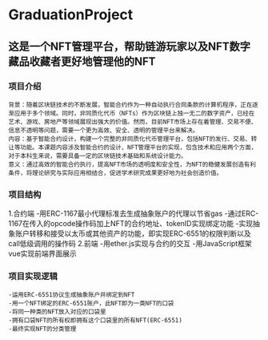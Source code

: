 # GraduationProject
## 这是一个NFT管理平台，帮助链游玩家以及NFT数字藏品收藏者更好地管理他的NFT
### 项目介绍
```
背景：随着区块链技术的不断发展，智能合约作为一种自动执行合同条款的计算机程序，正在逐渐应用于多个领域。同时，非同质化代币（NFTs）作为区块链上独一无二的数字资产，已经在艺术、游戏、房地产等领域展现出强大的价值。然而，目前NFT市场上存在着管理、交易不便、信息不透明等问题，需要一个更为高效、安全、透明的管理平台来解决。
内容：基于智能合约设计，构建一个完整的非同质化代币管理平台，包括NFT的发行、交易、转让等功能。本课题内容涉及智能合约的设计、NFT管理平台的实现，包含技术和应用两个方面，对于本科生来说，需要具备一定的区块链技术基础和系统设计能力。
意义：通过高效的智能合约执行，提高NFT市场的透明度和安全性，为NFT的稳健发展创造有利条件，将理论研究与实际应用相结合，促进学术研究成果更好地为社会创造价值。
```
### 项目结构
1.合约端
-用ERC-1167最小代理标准去生成抽象账户的代理以节省gas
-通过ERC-1167在传入的opcode操作码加上NFT的合约地址、tokenID实现绑定功能
-实现抽象账户转移和接受以太币或其他资产的功能，即实现ERC-6551的权限判断以及call低级调用的操作码
2.前端
-用ether.js实现与合约的交互
-用JavaScript框架vue实现前端界面展示
### 项目实现逻辑
```
-运用ERC-6551协议生成抽象账户并绑定到NFT
-用一个NFT绑定的ERC-6551账户，此NFT即为一类NFT的口袋
-将同一种类的NFT放入对应的口袋里
-拥有口袋NFT的所有权即拥有这个口袋里的所有NFT(ERC-6551)
-最终实现NFT的分类管理
```
